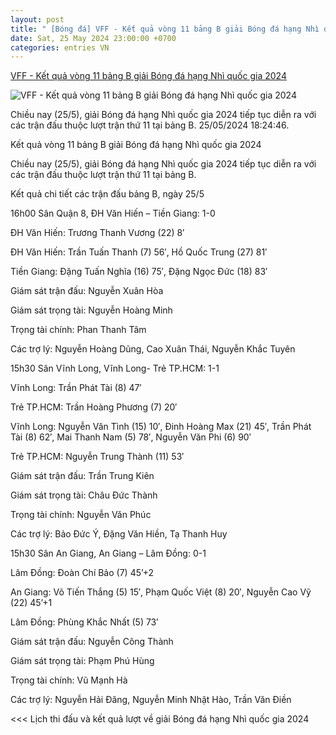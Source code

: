 ```yaml
---
layout: post
title: " [Bóng đá] VFF - Kết quả vòng 11 bảng B giải Bóng đá hạng Nhì quốc gia 2024"
date: Sat, 25 May 2024 23:00:00 +0700
categories: entries VN
---
```

[VFF - Kết quả vòng 11 bảng B giải Bóng đá hạng Nhì quốc gia 2024](https://vff.org.vn/ket-qua-vong-11-bang-b-giai-bong-da-hang-nhi-quoc-gia-2024/)

![VFF - Kết quả vòng 11 bảng B giải Bóng đá hạng Nhì quốc gia 2024](https://vff.org.vn/wp-content/uploads/2024/05/IMG_5942-e1716636269168.jpg)

Chiều nay (25/5), giải Bóng đá hạng Nhì quốc gia 2024 tiếp tục diễn ra với các trận đấu thuộc lượt trận thứ 11 tại bảng B. 25/05/2024 18:24:46.

Kết quả vòng 11 bảng B giải Bóng đá hạng Nhì quốc gia 2024

Chiều nay (25/5), giải Bóng đá hạng Nhì quốc gia 2024 tiếp tục diễn ra với các trận đấu thuộc lượt trận thứ 11 tại bảng B.





Kết quả chi tiết các trận đấu bảng B, ngày 25/5

16h00 Sân Quận 8, ĐH Văn Hiến – Tiền Giang: 1-0

ĐH Văn Hiến: Trương Thanh Vương (22) 8′

ĐH Văn Hiến: Trần Tuấn Thanh (7) 56′, Hồ Quốc Trung (27) 81′

Tiền Giang: Đặng Tuấn Nghĩa (16) 75′, Đặng Ngọc Đức (18) 83′

Giám sát trận đấu: Nguyễn Xuân Hòa

Giám sát trọng tài: Nguyễn Hoàng Minh

Trọng tài chính: Phan Thanh Tâm

Các trợ lý: Nguyễn Hoàng Dũng, Cao Xuân Thái, Nguyễn Khắc Tuyên

15h30 Sân Vĩnh Long, Vĩnh Long- Trẻ TP.HCM: 1-1

Vĩnh Long: Trần Phát Tài (8) 47′

Trẻ TP.HCM: Trần Hoàng Phương (7) 20′

Vĩnh Long: Nguyễn Văn Tình (15) 10′, Đinh Hoàng Max (21) 45′, Trần Phát Tài (8) 62′, Mai Thanh Nam (5) 78′, Nguyễn Văn Phi (6) 90′

Trẻ TP.HCM: Nguyễn Trung Thành (11) 53′

Giám sát trận đấu: Trần Trung Kiên

Giám sát trọng tài: Châu Đức Thành

Trọng tài chính: Nguyễn Văn Phúc

Các trợ lý: Bảo Đức Ý, Đặng Văn Hiền, Tạ Thanh Huy

15h30 Sân An Giang, An Giang – Lâm Đồng: 0-1

Lâm Đồng: Đoàn Chí Bảo (7) 45’+2

An Giang: Võ Tiến Thắng (5) 15′, Phạm Quốc Việt (8) 20′, Nguyễn Cao Vỹ (22) 45’+1

Lâm Đồng: Phùng Khắc Nhất (5) 73′

Giám sát trận đấu: Nguyễn Công Thành

Giám sát trọng tài: Phạm Phú Hùng

Trọng tài chính: Vũ Mạnh Hà

Các trợ lý: Nguyễn Hải Đăng, Nguyễn Minh Nhật Hào, Trần Văn Điền

<<< Lịch thi đấu và kết quả lượt về giải Bóng đá hạng Nhì quốc gia 2024

